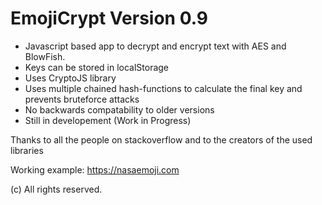 # EmojiCrypt Version 0.9
- Javascript based app to decrypt and encrypt text with AES and BlowFish.
- Keys can be stored in localStorage
- Uses CryptoJS library
- Uses multiple chained hash-functions to calculate the final key and prevents bruteforce attacks
- No backwards compatability to older versions
- Still in developement (Work in Progress)

Thanks to all the people on stackoverflow and to the creators of the used libraries

Working example: https://nasaemoji.com

(c) All rights reserved.
